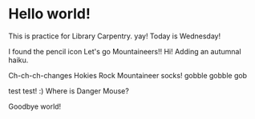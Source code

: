 # Hello world!

This is practice for Library Carpentry. yay!
Today is Wednesday!

I found the pencil icon
Let's go Mountaineers!!
Hi! Adding an autumnal haiku.

Ch-ch-ch-changes
Hokies Rock Mountaineer socks!
gobble gobble gob

test test!
:) Where is Danger Mouse? 

Goodbye world!